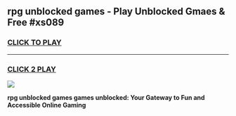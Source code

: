 
## rpg unblocked games - Play Unblocked Gmaes & Free #xs089
<h3>
<a href="https://premium.freeplayer.one?title=rpg_unblocked_games&ref=03M">CLICK TO PLAY</a></h3>
<hr>

<h3>
<a href="https://premium.freeplayer.one?title=rpg_unblocked_games&ref=03M">CLICK 2 PLAY</a>
  
</h3>

<a href="https://premium.freeplayer.one?title=rpg_unblocked_games&ref=03M"><img src="https://clearcache.store/games.png"></a>


**rpg unblocked games games unblocked: Your Gateway to Fun and Accessible Online Gaming**
